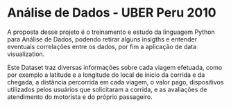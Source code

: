# Análise de Dados - UBER Peru 2010

A proposta desse projeto é o treinamento e estudo da linguagem Python para Análise de Dados, podendo retirar alguns insigths e entender eventuais correlações entre os dados, por fim a aplicação de data visualization.
<br/>

Este Dataset traz diversas informações sobre cada viagem efetuada, como por exemplo a latitude e a longitude do local de inicio da corrida e da chegada, a distância percorrida em cada viagem, o valor pago, dispositivos utilizados pelos usuários que solicitaram a corrida, e as avaliações de atendimento do motorista e do próprio passageiro.

